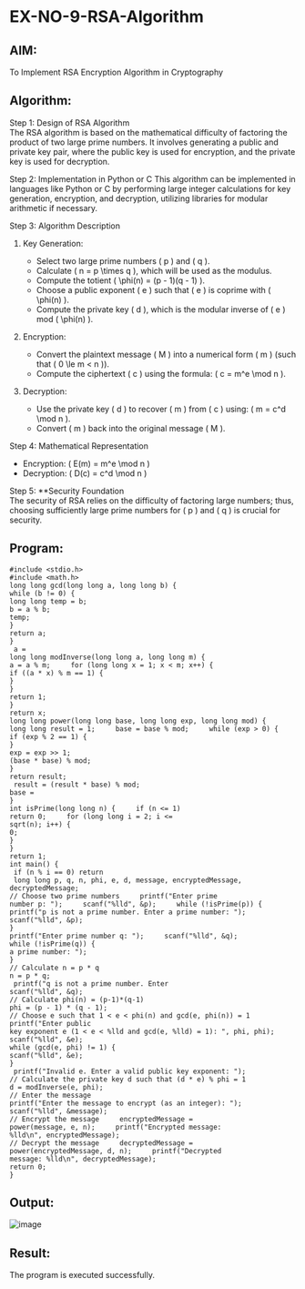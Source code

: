 # EX-NO-9-RSA-Algorithm

## AIM:
To Implement RSA Encryption Algorithm in Cryptography

## Algorithm:


Step 1: Design of RSA Algorithm  
The RSA algorithm is based on the mathematical difficulty of factoring the product of two large prime numbers. It involves generating a public and private key pair, where the public key is used for encryption, and the private key is used for decryption.

Step 2: Implementation in Python or C 
This algorithm can be implemented in languages like Python or C by performing large integer calculations for key generation, encryption, and decryption, utilizing libraries for modular arithmetic if necessary.

Step 3: Algorithm Description  
1. Key Generation:
   - Select two large prime numbers \( p \) and \( q \).
   - Calculate \( n = p \times q \), which will be used as the modulus.
   - Compute the totient \( \phi(n) = (p - 1)(q - 1) \).
   - Choose a public exponent \( e \) such that \( e \) is coprime with \( \phi(n) \).
   - Compute the private key \( d \), which is the modular inverse of \( e \) mod \( \phi(n) \).

2. Encryption:
   - Convert the plaintext message \( M \) into a numerical form \( m \) (such that \( 0 \le m < n \)).
   - Compute the ciphertext \( c \) using the formula: \( c = m^e \mod n \).

3. Decryption:
   - Use the private key \( d \) to recover \( m \) from \( c \) using: \( m = c^d \mod n \).
   - Convert \( m \) back into the original message \( M \).

Step 4: Mathematical Representation  
- Encryption: \( E(m) = m^e \mod n \)
- Decryption: \( D(c) = c^d \mod n \)

Step 5: **Security Foundation  
The security of RSA relies on the difficulty of factoring large numbers; thus, choosing sufficiently large prime numbers for \( p \) and \( q \) is crucial for security.

## Program:
```
#include <stdio.h>  
#include <math.h>  
long long gcd(long long a, long long b) {  
while (b != 0) {         
long long temp = b;         
b = a % b;        
temp;  
}  
return a;  
}  
 a = 
long long modInverse(long long a, long long m) {     
a = a % m;     for (long long x = 1; x < m; x++) {         
if ((a * x) % m == 1) {             
}  
}  
return 1;  
}  
return x;  
long long power(long long base, long long exp, long long mod) {     
long long result = 1;     base = base % mod;     while (exp > 0) {         
if (exp % 2 == 1) {            
}  
exp = exp >> 1;         
(base * base) % mod;  
}  
return result;  
 result = (result * base) % mod;  
base = 
}  
int isPrime(long long n) {     if (n <= 1) 
return 0;     for (long long i = 2; i <= 
sqrt(n); i++) {        
0;  
}  
}  
return 1;  
int main() {    
 if (n % i == 0) return 
 long long p, q, n, phi, e, d, message, encryptedMessage, 
decryptedMessage;  
// Choose two prime numbers     printf("Enter prime 
number p: ");     scanf("%lld", &p);     while (!isPrime(p)) {         
printf("p is not a prime number. Enter a prime number: ");         
scanf("%lld", &p);  
}  
printf("Enter prime number q: ");     scanf("%lld", &q);     
while (!isPrime(q)) {        
a prime number: ");         
}  
// Calculate n = p * q     
n = p * q;  
 printf("q is not a prime number. Enter 
scanf("%lld", &q);  
// Calculate phi(n) = (p-1)*(q-1)     
phi = (p - 1) * (q - 1);  
// Choose e such that 1 < e < phi(n) and gcd(e, phi(n)) = 1     printf("Enter public 
key exponent e (1 < e < %lld and gcd(e, %lld) = 1): ", phi, phi);     scanf("%lld", &e);     
while (gcd(e, phi) != 1) {        
scanf("%lld", &e);  
}  
 printf("Invalid e. Enter a valid public key exponent: ");         
// Calculate the private key d such that (d * e) % phi = 1  
d = modInverse(e, phi);  
// Enter the message  
printf("Enter the message to encrypt (as an integer): ");     
scanf("%lld", &message);  
// Encrypt the message     encryptedMessage = 
power(message, e, n);     printf("Encrypted message: 
%lld\n", encryptedMessage);  
// Decrypt the message     decryptedMessage = 
power(encryptedMessage, d, n);     printf("Decrypted 
message: %lld\n", decryptedMessage);  
return 0;  
}  
```



## Output:

![image](https://github.com/user-attachments/assets/34d5867b-befe-4037-a9df-71efdf081030)


## Result:
 The program is executed successfully.
